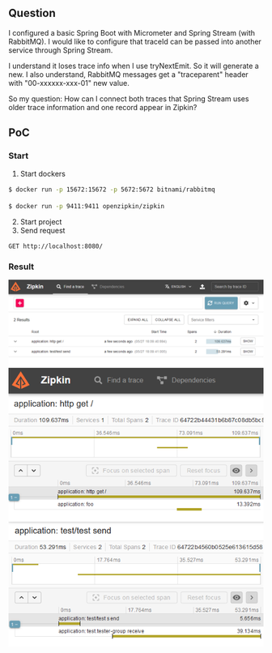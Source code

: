 ## Question
I configured a basic Spring Boot with Micrometer and Spring Stream (with RabbitMQ). I would like to configure that traceId can be passed into another service through Spring Stream.

I understand it loses trace info when I use tryNextEmit. So it will generate a new. I also understand, RabbitMQ messages get a "traceparent" header with "00-xxxxxx-xxx-01" new value.

So my question: How can I connect both traces that Spring Stream uses older trace information and one record appear in Zipkin?

## PoC
### Start
1. Start dockers
```bash
$ docker run -p 15672:15672 -p 5672:5672 bitnami/rabbitmq

$ docker run -p 9411:9411 openzipkin/zipkin
```
2. Start project
3. Send request
```http request
GET http://localhost:8080/
```
### Result
![](zipkin.png)
![](zipkin_http.png)
![](zipkin_rabbit.png)

